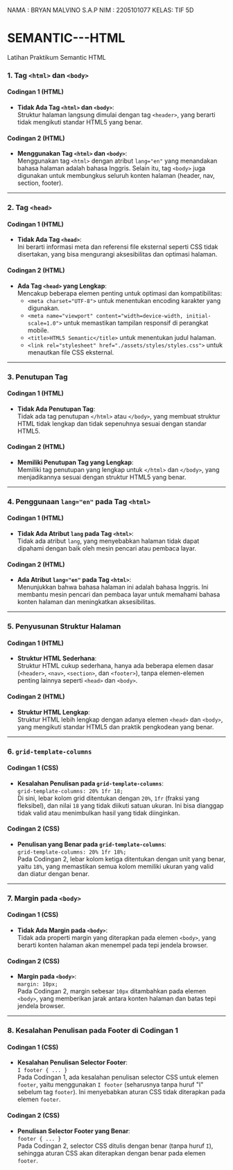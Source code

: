 NAMA : BRYAN MALVINO S.A.P
NIM  : 2205101077
KELAS: TIF 5D

# SEMANTIC---HTML
Latihan Praktikum Semantic HTML


### 1. Tag `<html>` dan `<body>`

#### Codingan 1 (HTML)
- **Tidak Ada Tag `<html>` dan `<body>`**:  
  Struktur halaman langsung dimulai dengan tag `<header>`, yang berarti tidak mengikuti standar HTML5 yang benar.

#### Codingan 2 (HTML)
- **Menggunakan Tag `<html>` dan `<body>`**:  
  Menggunakan tag `<html>` dengan atribut `lang="en"` yang menandakan bahasa halaman adalah bahasa Inggris. Selain itu, tag `<body>` juga digunakan untuk membungkus seluruh konten halaman (header, nav, section, footer).

---
### 2. Tag `<head>`

#### Codingan 1 (HTML)
- **Tidak Ada Tag `<head>`**:  
  Ini berarti informasi meta dan referensi file eksternal seperti CSS tidak disertakan, yang bisa mengurangi aksesibilitas dan optimasi halaman.

#### Codingan 2 (HTML)
- **Ada Tag `<head>` yang Lengkap**:  
  Mencakup beberapa elemen penting untuk optimasi dan kompatibilitas:
  - `<meta charset="UTF-8">` untuk menentukan encoding karakter yang digunakan.
  - `<meta name="viewport" content="width=device-width, initial-scale=1.0">` untuk memastikan tampilan responsif di perangkat mobile.
  - `<title>HTML5 Semantic</title>` untuk menentukan judul halaman.
  - `<link rel="stylesheet" href="./assets/styles/styles.css">` untuk menautkan file CSS eksternal.

---
### 3. Penutupan Tag

#### Codingan 1 (HTML)
- **Tidak Ada Penutupan Tag**:  
  Tidak ada tag penutupan `</html>` atau `</body>`, yang membuat struktur HTML tidak lengkap dan tidak sepenuhnya sesuai dengan standar HTML5.

#### Codingan 2 (HTML)
- **Memiliki Penutupan Tag yang Lengkap**:  
  Memiliki tag penutupan yang lengkap untuk `</html>` dan `</body>`, yang menjadikannya sesuai dengan struktur HTML5 yang benar.

---
### 4. Penggunaan `lang="en"` pada Tag `<html>`

#### Codingan 1 (HTML)
- **Tidak Ada Atribut `lang` pada Tag `<html>`**:  
  Tidak ada atribut `lang`, yang menyebabkan halaman tidak dapat dipahami dengan baik oleh mesin pencari atau pembaca layar.

#### Codingan 2 (HTML)
- **Ada Atribut `lang="en"` pada Tag `<html>`**:  
  Menunjukkan bahwa bahasa halaman ini adalah bahasa Inggris. Ini membantu mesin pencari dan pembaca layar untuk memahami bahasa konten halaman dan meningkatkan aksesibilitas.

---
### 5. Penyusunan Struktur Halaman

#### Codingan 1 (HTML)
- **Struktur HTML Sederhana**:  
  Struktur HTML cukup sederhana, hanya ada beberapa elemen dasar (`<header>`, `<nav>`, `<section>`, dan `<footer>`), tanpa elemen-elemen penting lainnya seperti `<head>` dan `<body>`.

#### Codingan 2 (HTML)
- **Struktur HTML Lengkap**:  
  Struktur HTML lebih lengkap dengan adanya elemen `<head>` dan `<body>`, yang mengikuti standar HTML5 dan praktik pengkodean yang benar.

---
### 6. `grid-template-columns`

#### Codingan 1 (CSS)
- **Kesalahan Penulisan pada `grid-template-columns`**:  
  `grid-template-columns: 20% 1fr 18;`  
  Di sini, lebar kolom grid ditentukan dengan `20%`, `1fr` (fraksi yang fleksibel), dan nilai `18` yang tidak diikuti satuan ukuran. Ini bisa dianggap tidak valid atau menimbulkan hasil yang tidak diinginkan.

#### Codingan 2 (CSS)
- **Penulisan yang Benar pada `grid-template-columns`**:  
  `grid-template-columns: 20% 1fr 18%;`  
  Pada Codingan 2, lebar kolom ketiga ditentukan dengan unit yang benar, yaitu `18%`, yang memastikan semua kolom memiliki ukuran yang valid dan diatur dengan benar.

---
### 7. Margin pada `<body>`

#### Codingan 1 (CSS)
- **Tidak Ada Margin pada `<body>`**:  
  Tidak ada properti margin yang diterapkan pada elemen `<body>`, yang berarti konten halaman akan menempel pada tepi jendela browser.

#### Codingan 2 (CSS)
- **Margin pada `<body>`**:  
  `margin: 10px;`  
  Pada Codingan 2, margin sebesar `10px` ditambahkan pada elemen `<body>`, yang memberikan jarak antara konten halaman dan batas tepi jendela browser.

---
### 8. Kesalahan Penulisan pada Footer di Codingan 1

#### Codingan 1 (CSS)
- **Kesalahan Penulisan Selector Footer**:  
  `I footer { ... }`  
  Pada Codingan 1, ada kesalahan penulisan selector CSS untuk elemen `footer`, yaitu menggunakan `I footer` (seharusnya tanpa huruf "I" sebelum tag `footer`). Ini menyebabkan aturan CSS tidak diterapkan pada elemen `footer`.

#### Codingan 2 (CSS)
- **Penulisan Selector Footer yang Benar**:  
  `footer { ... }`  
  Pada Codingan 2, selector CSS ditulis dengan benar (tanpa huruf `I`), sehingga aturan CSS akan diterapkan dengan benar pada elemen `footer`.
